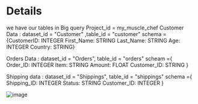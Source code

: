 # Details
we have our tables in Big query
Project_id = my_muscle_chef
Customer Data : dataset_id = "Customer" ,table_id = "customer" 
schema = {CustomerID: INTEGER
First_Name: STRING
Last_Name: STRING
Age: INTEGER
Country: STRING}


Orders Data : dataset_id = "Orders", table_id = "orders"
scheam ={
Order_ID: INTEGER 
Item: STRING 
Amount: FLOAT 
Customer_ID: STRING 
}


Shipping data : dataset_id = "Shippings", table_id = "shippings"
schema ={
Shipping_ID: INTEGER 
Status: STRING 
Customer_ID: INTEGER 
}

![image](https://github.com/sanbag/My-Muscle-chef/assets/105432936/14d9e9ca-a85d-4c4d-b424-e25f764ce684)

